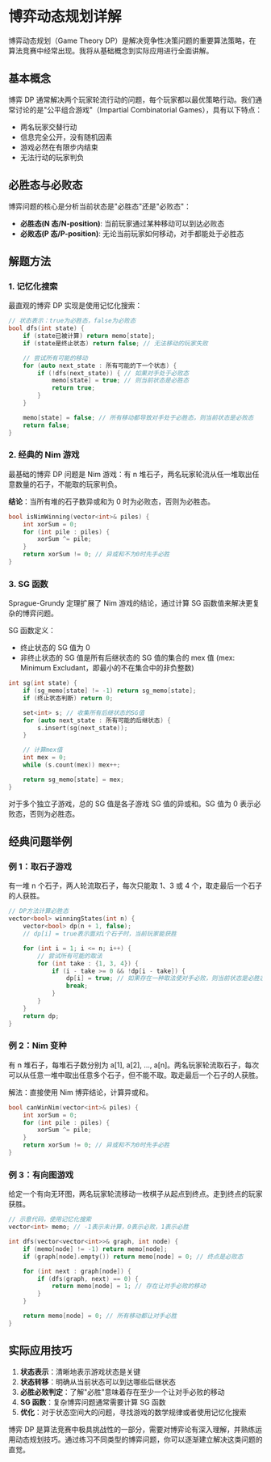 # 博弈动态规划详解

博弈动态规划（Game Theory DP）是解决竞争性决策问题的重要算法策略，在算法竞赛中经常出现。我将从基础概念到实际应用进行全面讲解。

## 基本概念

博弈 DP 通常解决两个玩家轮流行动的问题，每个玩家都以最优策略行动。我们通常讨论的是"公平组合游戏"（Impartial Combinatorial Games），具有以下特点：

- 两名玩家交替行动
- 信息完全公开，没有随机因素
- 游戏必然在有限步内结束
- 无法行动的玩家判负

## 必胜态与必败态

博弈问题的核心是分析当前状态是"必胜态"还是"必败态"：

- **必胜态(N 态/N-position)**: 当前玩家通过某种移动可以到达必败态
- **必败态(P 态/P-position)**: 无论当前玩家如何移动，对手都能处于必胜态

## 解题方法

### 1. 记忆化搜索

最直观的博弈 DP 实现是使用记忆化搜索：

```cpp
// 状态表示：true为必胜态，false为必败态
bool dfs(int state) {
    if (state已被计算) return memo[state];
    if (state是终止状态) return false; // 无法移动的玩家失败

    // 尝试所有可能的移动
    for (auto next_state : 所有可能的下一个状态) {
        if (!dfs(next_state)) { // 如果对手处于必败态
            memo[state] = true; // 则当前状态是必胜态
            return true;
        }
    }

    memo[state] = false; // 所有移动都导致对手处于必胜态，则当前状态是必败态
    return false;
}
```

### 2. 经典的 Nim 游戏

最基础的博弈 DP 问题是 Nim 游戏：有 n 堆石子，两名玩家轮流从任一堆取出任意数量的石子，不能取的玩家判负。

**结论**：当所有堆的石子数异或和为 0 时为必败态，否则为必胜态。

```cpp
bool isNimWinning(vector<int>& piles) {
    int xorSum = 0;
    for (int pile : piles) {
        xorSum ^= pile;
    }
    return xorSum != 0; // 异或和不为0时先手必胜
}
```

### 3. SG 函数

Sprague-Grundy 定理扩展了 Nim 游戏的结论，通过计算 SG 函数值来解决更复杂的博弈问题。

SG 函数定义：

- 终止状态的 SG 值为 0
- 非终止状态的 SG 值是所有后继状态的 SG 值的集合的 mex 值
  (mex: Minimum Excludant，即最小的不在集合中的非负整数)

```cpp
int sg(int state) {
    if (sg_memo[state] != -1) return sg_memo[state];
    if (终止状态判断) return 0;

    set<int> s; // 收集所有后继状态的SG值
    for (auto next_state : 所有可能的后继状态) {
        s.insert(sg(next_state));
    }

    // 计算mex值
    int mex = 0;
    while (s.count(mex)) mex++;

    return sg_memo[state] = mex;
}
```

对于多个独立子游戏，总的 SG 值是各子游戏 SG 值的异或和。SG 值为 0 表示必败态，否则为必胜态。

## 经典问题举例

### 例 1：取石子游戏

有一堆 n 个石子，两人轮流取石子，每次只能取 1、3 或 4 个，取走最后一个石子的人获胜。

```cpp
// DP方法计算必胜态
vector<bool> winningStates(int n) {
    vector<bool> dp(n + 1, false);
    // dp[i] = true表示面对i个石子时，当前玩家能获胜

    for (int i = 1; i <= n; i++) {
        // 尝试所有可能的取法
        for (int take : {1, 3, 4}) {
            if (i - take >= 0 && !dp[i - take]) {
                dp[i] = true; // 如果存在一种取法使对手必败，则当前状态是必胜态
                break;
            }
        }
    }
    return dp;
}
```

### 例 2：Nim 变种

有 n 堆石子，每堆石子数分别为 a[1], a[2], ..., a[n]。两名玩家轮流取石子，每次可以从任意一堆中取出任意多个石子，但不能不取。取走最后一个石子的人获胜。

解法：直接使用 Nim 博弈结论，计算异或和。

```cpp
bool canWinNim(vector<int>& piles) {
    int xorSum = 0;
    for (int pile : piles) {
        xorSum ^= pile;
    }
    return xorSum != 0; // 异或和不为0时先手必胜
}
```

### 例 3：有向图游戏

给定一个有向无环图，两名玩家轮流移动一枚棋子从起点到终点。走到终点的玩家获胜。

```cpp
// 示意代码，使用记忆化搜索
vector<int> memo; // -1表示未计算，0表示必败，1表示必胜

int dfs(vector<vector<int>>& graph, int node) {
    if (memo[node] != -1) return memo[node];
    if (graph[node].empty()) return memo[node] = 0; // 终点是必败态

    for (int next : graph[node]) {
        if (dfs(graph, next) == 0) {
            return memo[node] = 1; // 存在让对手必败的移动
        }
    }

    return memo[node] = 0; // 所有移动都让对手必胜
}
```

## 实际应用技巧

1. **状态表示**：清晰地表示游戏状态是关键
2. **状态转移**：明确从当前状态可以到达哪些后继状态
3. **必胜必败判定**：了解"必胜"意味着存在至少一个让对手必败的移动
4. **SG 函数**：复杂博弈问题通常需要计算 SG 函数
5. **优化**：对于状态空间大的问题，寻找游戏的数学规律或者使用记忆化搜索

博弈 DP 是算法竞赛中极具挑战性的一部分，需要对博弈论有深入理解，并熟练运用动态规划技巧。通过练习不同类型的博弈问题，你可以逐渐建立解决这类问题的直觉。
